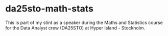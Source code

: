 # da25sto-math-stats
This is part of my stint as a speaker during the Maths and Statistics course for the Data Analyst crew (DA25STO) at Hyper Island - Stockholm.
